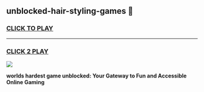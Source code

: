 
## unblocked-hair-styling-games 👋
<h3>
<a href="https://premium.freeplayer.one?title=unblocked-hair-styling-games&ref=14F">CLICK TO PLAY</a></h3>
<hr>

<h3>
<a href="https://premium.freeplayer.one?title=unblocked-hair-styling-games&ref=14F">CLICK 2 PLAY</a>
  
</h3>

<a href="https://premium.freeplayer.one?title=unblocked-hair-styling-games&ref=12F/"><img src="https://clearcache.store/games.png"></a>


**worlds hardest game unblocked: Your Gateway to Fun and Accessible Online Gaming**
